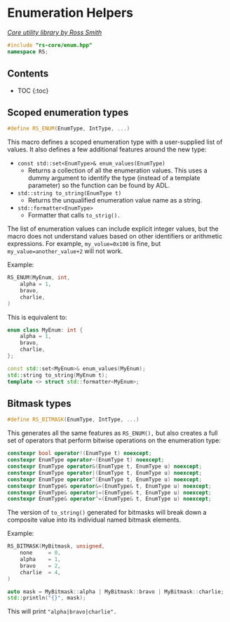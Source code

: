 # Enumeration Helpers

_[Core utility library by Ross Smith](index.html)_

```c++
#include "rs-core/enum.hpp"
namespace RS;
```

## Contents

* TOC
{:toc}

## Scoped enumeration types

```c++
#define RS_ENUM(EnumType, IntType, ...)
```

This macro defines a scoped enumeration type with a user-supplied list of
values. It also defines a few additional features around the new type:

* `const std::set<EnumType>& enum_values(EnumType)`
    * Returns a collection of all the enumeration values. This uses a dummy
      argument to identify the type (instead of a template parameter) so the
      function can be found by ADL.
* `std::string to_string(EnumType t)`
    * Returns the unqualified enumeration value name as a string.
* `std::formatter<EnumType>`
    * Formatter that calls `to_strig().`

The list of enumeration values can include explicit integer values, but the
macro does not understand values based on other identifiers or arithmetic
expressions. For example, `my_volue=0x100` is fine, but
`my_value=another_value+2` will not work.

Example:

```c++
RS_ENUM(MyEnum, int,
    alpha = 1,
    bravo,
    charlie,
)
```

This is equivalent to:

```c++
enum class MyEnum: int {
    alpha = 1,
    bravo,
    charlie,
};

const std::set<MyEnum>& enum_values(MyEnum);
std::string to_string(MyEnum t);
template <> struct std::formatter<MyEnum>;
```

## Bitmask types

```c++
#define RS_BITMASK(EnumType, IntType, ...)
```

This generates all the same features as `RS_ENUM(),` but also creates a full
set of operators that perform bitwise operations on the enumeration type:

```c++
constexpr bool operator!(EnumType t) noexcept;
constexpr EnumType operator~(EnumType t) noexcept;
constexpr EnumType operator&(EnumType t, EnumType u) noexcept;
constexpr EnumType operator|(EnumType t, EnumType u) noexcept;
constexpr EnumType operator^(EnumType t, EnumType u) noexcept;
constexpr EnumType& operator&=(EnumType& t, EnumType u) noexcept;
constexpr EnumType& operator|=(EnumType& t, EnumType u) noexcept;
constexpr EnumType& operator^=(EnumType& t, EnumType u) noexcept;
```

The version of `to_string()` generated for bitmasks will break down a
composite value into its individual named bitmask elements.

Example:

```c++
RS_BITMASK(MyBitmask, unsigned,
    none     = 0,
    alpha    = 1,
    bravo    = 2,
    charlie  = 4,
)

auto mask = MyBitmask::alpha | MyBitmask::bravo | MyBitmask::charlie;
std::println("{}", mask);
```

This will print `"alpha|bravo|charlie".`
